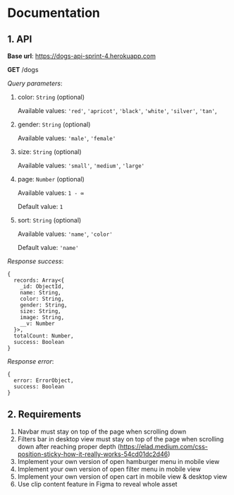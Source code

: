 # Documentation

## 1. API

**Base url**: https://dogs-api-sprint-4.herokuapp.com

**GET** /dogs

_Query parameters_:

1. color: `String` (optional)

   Available values: `'red'`, `'apricot'`, `'black'`, `'white'`, `'silver'`, `'tan'`,

2. gender: `String` (optional)

   Available values: `'male'`, `'female'`

3. size: `String` (optional)

   Available values: `'small'`, `'medium'`, `'large'`

4. page: `Number` (optional)

   Available values: `1 - ∞`

   Default value: `1`

5. sort: `String` (optional)

   Available values: `'name'`, `'color'`

   Default value: `'name'`

_Response success_:

```
{
  records: Array<{
    _id: ObjectId,
    name: String,
    color: String,
    gender: String,
    size: String,
    image: String,
    __v: Number
  }>,
  totalCount: Number,
  success: Boolean
}
```

_Response error_:

```
{
  error: ErrorObject,
  success: Boolean
}
```

## 2. Requirements

1. Navbar must stay on top of the page when scrolling down
2. Filters bar in desktop view must stay on top of the page when scrolling down after reaching proper depth (https://elad.medium.com/css-position-sticky-how-it-really-works-54cd01dc2d46)
3. Implement your own version of open hamburger menu in mobile view
4. Implement your own version of open filter menu in mobile view
5. Implement your own version of open cart in mobile view & desktop view
6. Use clip content feature in Figma to reveal whole asset
